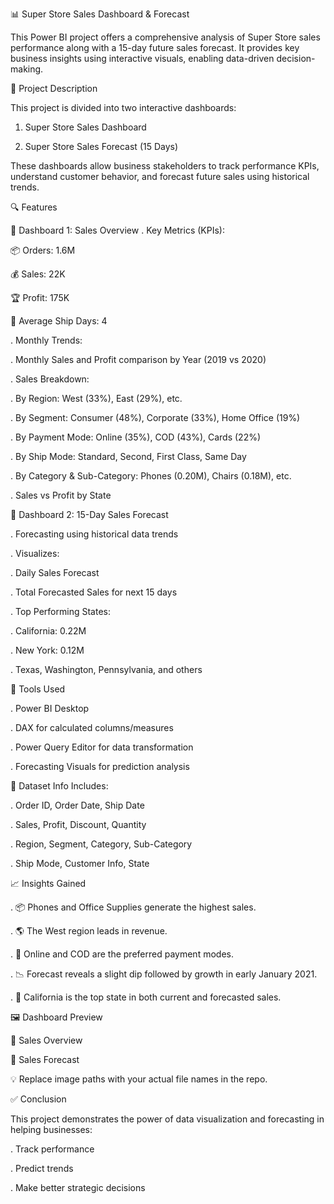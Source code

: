 📊 Super Store Sales Dashboard & Forecast

This Power BI project offers a comprehensive analysis of Super Store sales performance along with a 15-day future sales forecast. It provides key business insights using interactive visuals, enabling data-driven decision-making.



🧾 Project Description



This project is divided into two interactive dashboards:

1. Super Store Sales Dashboard

2. Super Store Sales Forecast (15 Days)

These dashboards allow business stakeholders to track performance KPIs, understand customer behavior, and forecast future sales using historical trends.



🔍 Features



📌 Dashboard 1: Sales Overview
. Key Metrics (KPIs):

📦 Orders: 1.6M

💰 Sales: 22K

🏆 Profit: 175K

🚚 Average Ship Days: 4

. Monthly Trends:

. Monthly Sales and Profit comparison by Year (2019 vs 2020)

. Sales Breakdown:

. By Region: West (33%), East (29%), etc.

. By Segment: Consumer (48%), Corporate (33%), Home Office (19%)

. By Payment Mode: Online (35%), COD (43%), Cards (22%)

. By Ship Mode: Standard, Second, First Class, Same Day

. By Category & Sub-Category: Phones (0.20M), Chairs (0.18M), etc.

. Sales vs Profit by State



🔮 Dashboard 2: 15-Day Sales Forecast



. Forecasting using historical data trends

. Visualizes:

. Daily Sales Forecast

. Total Forecasted Sales for next 15 days

. Top Performing States:

. California: 0.22M

. New York: 0.12M

. Texas, Washington, Pennsylvania, and others



🧰 Tools Used



. Power BI Desktop

. DAX for calculated columns/measures

. Power Query Editor for data transformation

. Forecasting Visuals for prediction analysis


📁 Dataset Info
Includes:



. Order ID, Order Date, Ship Date

. Sales, Profit, Discount, Quantity

. Region, Segment, Category, Sub-Category

. Ship Mode, Customer Info, State



📈 Insights Gained




. 📦 Phones and Office Supplies generate the highest sales.

. 🌎 The West region leads in revenue.

. 🧾 Online and COD are the preferred payment modes.

. 📉 Forecast reveals a slight dip followed by growth in early January 2021.

. 🚀 California is the top state in both current and forecasted sales.






🖼 Dashboard Preview



🔹 Sales Overview

🔹 Sales Forecast

💡 Replace image paths with your actual file names in the repo.




✅ Conclusion



This project demonstrates the power of data visualization and forecasting in helping businesses:

. Track performance

. Predict trends

. Make better strategic decisions



